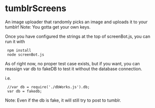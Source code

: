 # tumblrScreens
An image uploader that randomly picks an image and uploads it to your tumblr! Note: You gotta get your own keys.

Once you have configured the strings at the top of screenBot.js, you can run it with

     npm install
     node screenBot.js

As of right now, no proper test case exists, but if you want, you can reassign var db to fakeDB to test it without 
the database connection.

i.e. 

     //var db = require('./dbWorks.js').db;
     var db = fakedb;

Note: Even if the db is fake, it will still try to post to tumblr.
